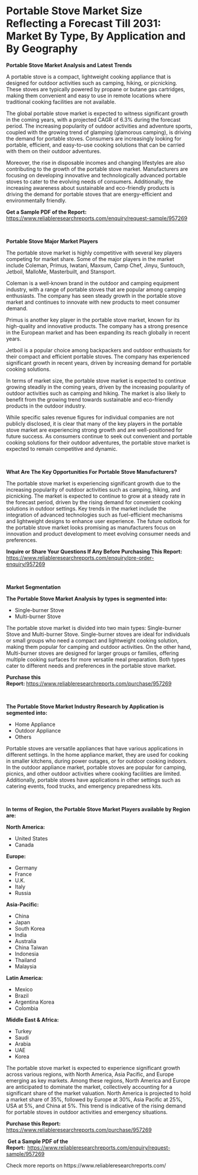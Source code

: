<p><h1>Portable Stove Market Size Reflecting a Forecast Till 2031: Market By Type, By Application and By Geography</h1></p><p><strong>Portable Stove Market Analysis and Latest Trends</strong></p>
<p><p>A portable stove is a compact, lightweight cooking appliance that is designed for outdoor activities such as camping, hiking, or picnicking. These stoves are typically powered by propane or butane gas cartridges, making them convenient and easy to use in remote locations where traditional cooking facilities are not available.</p><p>The global portable stove market is expected to witness significant growth in the coming years, with a projected CAGR of 6.3% during the forecast period. The increasing popularity of outdoor activities and adventure sports, coupled with the growing trend of glamping (glamorous camping), is driving the demand for portable stoves. Consumers are increasingly looking for portable, efficient, and easy-to-use cooking solutions that can be carried with them on their outdoor adventures.</p><p>Moreover, the rise in disposable incomes and changing lifestyles are also contributing to the growth of the portable stove market. Manufacturers are focusing on developing innovative and technologically advanced portable stoves to cater to the evolving needs of consumers. Additionally, the increasing awareness about sustainable and eco-friendly products is driving the demand for portable stoves that are energy-efficient and environmentally friendly.</p></p>
<p><strong>Get a Sample PDF of the Report:&nbsp;</strong> <a href="https://www.reliableresearchreports.com/enquiry/request-sample/957269">https://www.reliableresearchreports.com/enquiry/request-sample/957269</a></p>
<p>&nbsp;</p>
<p><strong>Portable Stove Major Market Players</strong></p>
<p><p>The portable stove market is highly competitive with several key players competing for market share. Some of the major players in the market include Coleman, Primus, Iwatani, Maxsum, Camp Chef, Jinyu, Suntouch, Jetboil, MalloMe, Masterbuilt, and Stansport.</p><p>Coleman is a well-known brand in the outdoor and camping equipment industry, with a range of portable stoves that are popular among camping enthusiasts. The company has seen steady growth in the portable stove market and continues to innovate with new products to meet consumer demand.</p><p>Primus is another key player in the portable stove market, known for its high-quality and innovative products. The company has a strong presence in the European market and has been expanding its reach globally in recent years.</p><p>Jetboil is a popular choice among backpackers and outdoor enthusiasts for their compact and efficient portable stoves. The company has experienced significant growth in recent years, driven by increasing demand for portable cooking solutions.</p><p>In terms of market size, the portable stove market is expected to continue growing steadily in the coming years, driven by the increasing popularity of outdoor activities such as camping and hiking. The market is also likely to benefit from the growing trend towards sustainable and eco-friendly products in the outdoor industry.</p><p>While specific sales revenue figures for individual companies are not publicly disclosed, it is clear that many of the key players in the portable stove market are experiencing strong growth and are well-positioned for future success. As consumers continue to seek out convenient and portable cooking solutions for their outdoor adventures, the portable stove market is expected to remain competitive and dynamic.</p></p>
<p>&nbsp;</p>
<p><strong>What Are The Key Opportunities For Portable Stove Manufacturers?</strong></p>
<p><p>The portable stove market is experiencing significant growth due to the increasing popularity of outdoor activities such as camping, hiking, and picnicking. The market is expected to continue to grow at a steady rate in the forecast period, driven by the rising demand for convenient cooking solutions in outdoor settings. Key trends in the market include the integration of advanced technologies such as fuel-efficient mechanisms and lightweight designs to enhance user experience. The future outlook for the portable stove market looks promising as manufacturers focus on innovation and product development to meet evolving consumer needs and preferences.</p></p>
<p><strong>Inquire or Share Your Questions If Any Before Purchasing This Report:</strong> <a href="https://www.reliableresearchreports.com/enquiry/pre-order-enquiry/957269">https://www.reliableresearchreports.com/enquiry/pre-order-enquiry/957269</a></p>
<p>&nbsp;</p>
<p><strong>Market Segmentation</strong></p>
<p><strong>The Portable Stove Market Analysis by types is segmented into:</strong></p>
<p><ul><li>Single-burner Stove</li><li>Multi-burner Stove</li></ul></p>
<p><p>The portable stove market is divided into two main types: Single-burner Stove and Multi-burner Stove. Single-burner stoves are ideal for individuals or small groups who need a compact and lightweight cooking solution, making them popular for camping and outdoor activities. On the other hand, Multi-burner stoves are designed for larger groups or families, offering multiple cooking surfaces for more versatile meal preparation. Both types cater to different needs and preferences in the portable stove market.</p></p>
<p><strong>Purchase this Report:&nbsp;</strong><a href="https://www.reliableresearchreports.com/purchase/957269">https://www.reliableresearchreports.com/purchase/957269</a></p>
<p>&nbsp;</p>
<p><strong>The Portable Stove Market Industry Research by Application is segmented into:</strong></p>
<p><ul><li>Home Appliance</li><li>Outdoor Appliance</li><li>Others</li></ul></p>
<p><p>Portable stoves are versatile appliances that have various applications in different settings. In the home appliance market, they are used for cooking in smaller kitchens, during power outages, or for outdoor cooking indoors. In the outdoor appliance market, portable stoves are popular for camping, picnics, and other outdoor activities where cooking facilities are limited. Additionally, portable stoves have applications in other settings such as catering events, food trucks, and emergency preparedness kits.</p></p>
<p>&nbsp;</p>
<p><strong>In terms of Region, the Portable Stove Market Players available by Region are:</strong></p>
<p>
    <p> <strong> North America: </strong>
        <ul>
            <li>United States</li>
            <li>Canada</li>
        </ul>
        </p> 
    <p> <strong> Europe: </strong>
        <ul>
            <li>Germany</li>
            <li>France</li>
            <li>U.K.</li>
            <li>Italy</li>
            <li>Russia</li>
        </ul>
        </p> 
    <p> <strong> Asia-Pacific: </strong>
        <ul>
            <li>China</li>
            <li>Japan</li>
            <li>South Korea</li>
            <li>India</li>
            <li>Australia</li>
            <li>China Taiwan</li>
            <li>Indonesia</li>
            <li>Thailand</li>
            <li>Malaysia</li>
        </ul>
        </p> 
    <p> <strong> Latin America: </strong>
        <ul>
            <li>Mexico</li>
            <li>Brazil</li>
            <li>Argentina Korea</li>
            <li>Colombia</li>
        </ul>
        </p> 
    <p> <strong> Middle East & Africa: </strong>
        <ul>
            <li>Turkey</li>
            <li>Saudi</li>
            <li>Arabia</li>
            <li>UAE</li>
            <li>Korea</li>
        </ul>
    </p>
    </p>
<p><p>The portable stove market is expected to experience significant growth across various regions, with North America, Asia Pacific, and Europe emerging as key markets. Among these regions, North America and Europe are anticipated to dominate the market, collectively accounting for a significant share of the market valuation. North America is projected to hold a market share of 35%, followed by Europe at 30%, Asia Pacific at 25%, USA at 5%, and China at 5%. This trend is indicative of the rising demand for portable stoves in outdoor activities and emergency situations.</p></p>
<p><strong>Purchase this Report: </strong><a href="https://www.reliableresearchreports.com/purchase/957269">https://www.reliableresearchreports.com/purchase/957269</a></p>
<p>&nbsp;<strong>Get a Sample PDF of the Report:&nbsp;&nbsp;</strong><a href="https://www.reliableresearchreports.com/enquiry/request-sample/957269">https://www.reliableresearchreports.com/enquiry/request-sample/957269</a></p>
<p><strong></strong></p>
<p>Check more reports on https://www.reliableresearchreports.com/</p>